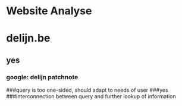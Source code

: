 Website Analyse
=======================
# delijn.be
## yes
### google: delijn patchnote
###query is too one-sided, should adapt to needs of user
###yes
###interconnection between query and further lookup of information
